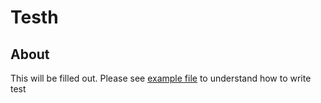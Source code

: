 # Testh

## About

This will be filled out. Please see [example file](./examples/example.yaml) to understand how to write test
